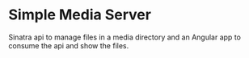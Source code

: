 # Simple Media Server

Sinatra api to manage files in a media directory and an Angular app to consume the api and show the files.
